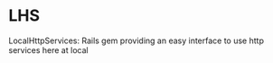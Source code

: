 LHS
===

LocalHttpServices: Rails gem providing an easy interface to use http services here at local
